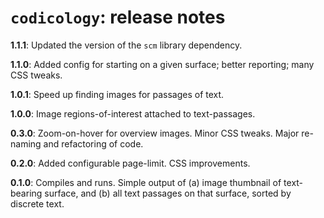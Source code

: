 # `codicology`: release notes

**1.1.1**: Updated the version of the `scm` library dependency.

**1.1.0**: Added config for starting on a given surface; better reporting; many CSS tweaks.

**1.0.1**: Speed up finding images for passages of text.

**1.0.0**: Image regions-of-interest attached to text-passages.

**0.3.0**: Zoom-on-hover for overview images. Minor CSS tweaks. Major re-naming and refactoring of code.

**0.2.0**: Added configurable page-limit. CSS improvements.

**0.1.0**: Compiles and runs. Simple output of (a) image thumbnail of text-bearing surface, and (b) all text passages on that surface, sorted by discrete text.